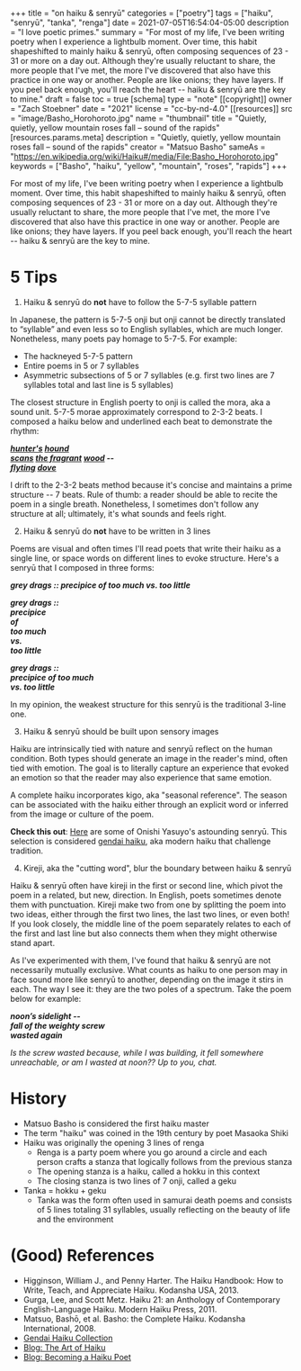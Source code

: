 +++
title = "on haiku & senryū"
categories = ["poetry"]
tags = ["haiku", "senryū", "tanka", "renga"]
date = 2021-07-05T16:54:04-05:00
description = "I love poetic primes."
summary = "For most of my life, I've been writing poetry when I experience a lightbulb moment. Over time, this habit shapeshifted to mainly haiku & senryū, often composing sequences of 23 - 31 or more on a day out. Although they're usually reluctant to share, the more people that I've met, the more I've discovered that also have this practice in one way or another. People are like onions; they have layers. If you peel back enough, you'll reach the heart -- haiku & senryū are the key to mine."
draft = false
toc = true
[schema]
 type = "note"
[[copyright]]
  owner = "Zach Stoebner"
  date = "2021"
  license = "cc-by-nd-4.0"
  [[resources]]
    src = "image/Basho_Horohoroto.jpg"
    name = "thumbnail"
    title = "Quietly, quietly, yellow mountain roses fall – sound of the rapids"
    [resources.params.meta]
      description = "Quietly, quietly, yellow mountain roses fall – sound of the rapids"
      creator = "Matsuo Basho"
      sameAs = "https://en.wikipedia.org/wiki/Haiku#/media/File:Basho_Horohoroto.jpg"
      keywords = ["Basho", "haiku", "yellow", "mountain", "roses", "rapids"]
+++

For most of my life, I've been writing poetry when I experience a lightbulb moment. Over time, this habit shapeshifted to mainly haiku & senryū, often composing sequences of 23 - 31 or more on a day out. Although they're usually reluctant to share, the more people that I've met, the more I've discovered that also have this practice in one way or another. People are like onions; they have layers. If you peel back enough, you'll reach the heart -- haiku & senryū are the key to mine.

# 5 Tips
1. Haiku & senryū do **not** have to follow the 5-7-5 syllable pattern

In Japanese, the pattern is 5-7-5 onji but onji cannot be directly translated to “syllable” and even less so to English syllables, which are much longer. Nonetheless, many poets pay homage to 5-7-5. For example:
- The hackneyed 5-7-5 pattern
- Entire poems in 5 or 7 syllables
- Asymmetric subsections of 5 or 7 syllables (e.g. first two lines are 7 syllables total and last line is 5 syllables)

The closest structure in English poerty to onji is called the mora, aka a sound unit. 5-7-5 morae approximately correspond to 2-3-2 beats. I composed a haiku below and underlined each beat to demonstrate the rhythm:

<i>
<b>
<u>hunter's</u> <u>hound</u> <br>
<u>scans</u> <u>the fragrant</u> <u>wood</u> -- <br>
<u>flyting</u> <u>dove</u> <br>
</b>
</i>

I drift to the 2-3-2 beats method because it's concise and maintains a prime structure -- 7 beats. Rule of thumb: a reader should be able to recite the poem in a single breath. Nonetheless, I sometimes don't follow any structure at all; ultimately, it's what sounds and feels right. 

2. Haiku & senryū do **not** have to be written in 3 lines

Poems are visual and often times I'll read poets that write their haiku as a single line, or space words on different lines to evoke structure. Here's a senryū that I composed in three forms: 

<i>
<b>
grey drags :: precipice of too much vs. too little

grey drags :: <br>
precipice <br>
of <br>
too much <br>
vs. <br>
too little <br>

grey drags :: <br>
precipice of too much <br>
vs. too little <br>
</b>
</i>

In my opinion, the weakest structure for this senryū is the traditional 3-line one. 

3. Haiku & senryū should be built upon sensory images

Haiku are intrinsically tied with nature and senryū reflect on the human condition. Both types should generate an image in the reader's mind, often tied with emotion. The goal is to literally capture an experience that evoked an emotion so that the reader may also experience that same emotion. 

A complete haiku incorporates kigo, aka "seasonal reference". The season can be associated with the haiku either through an explicit word or inferred from the image or culture of the poem. 

**Check this out**: [Here](https://gendaihaiku.com/onishi/onishi-yasuyo-haiku.htm) are some of Onishi Yasuyo's astounding senryū. This selection is considered [gendai haiku](https://gendaihaiku.com), aka modern haiku that challenge tradition. 

4. Kireji, aka the "cutting word", blur the boundary between haiku & senryū

Haiku & senryū often have kireji in the first or second line, which pivot the poem in a related, but new, direction. In English, poets sometimes denote them with punctuation. Kireji make two from one by splitting the poem into two ideas, either through the first two lines, the last two lines, or even both! If you look closely, the middle line of the poem separately relates to each of the first and last line but also connects them when they might otherwise stand apart. 

As I've experimented with them, I've found that haiku & senryū are not necessarily mutually exclusive. What counts as haiku to one person may in face sound more like senryū to another, depending on the image it stirs in each. The way I see it: they are the two poles of a spectrum. Take the poem below for example:  

<i>
<b>
noon’s sidelight -- <br>
fall of the weighty screw <br>
wasted again <br>
</b>
</i>

<i>Is the screw wasted because, while I was building, it fell somewhere unreachable, or am I wasted at noon?? Up to you, chat.</i>

# History
- Matsuo Basho is considered the first haiku master
- The term "haiku" was coined in the 19th century by poet Masaoka Shiki
- Haiku was originally the opening 3 lines of renga
	- Renga is a party poem where you go around a circle and each person crafts a stanza that logically follows from the previous stanza
	- The opening stanza is a haiku, called a hokku in this context
	- The closing stanza is two lines of 7 onji, called a geku
- Tanka = hokku + geku
	- Tanka was the form often used in samurai death poems and consists of 5 lines totaling 31 syllables, usually reflecting on the beauty of life and the environment

# (Good) References

- Higginson, William J., and Penny Harter. The Haiku Handbook: How to Write, Teach, and Appreciate Haiku. Kodansha USA, 2013. 
- Gurga, Lee, and Scott Metz. Haiku 21: an Anthology of Contemporary English-Language Haiku. Modern Haiku Press, 2011. 
- Matsuo, Bashō, et al. Basho: the Complete Haiku. Kodansha International, 2008. 
- [Gendai Haiku Collection](https://gendaihaiku.com)
- [Blog: The Art of Haiku](https://www.escapeintolife.com/essays/the-art-of-haiku/)
- [Blog: Becoming a Haiku Poet](http://www.graceguts.com/essays/becoming-a-haiku-poet)
